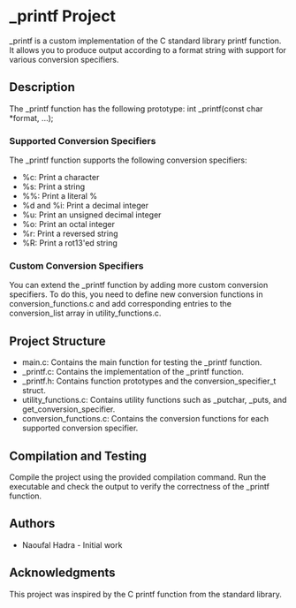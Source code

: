 # _printf Project
_printf is a custom implementation of the C standard library printf function. It allows you to produce output according to a format string with support for various conversion specifiers.
## Description
The _printf function has the following prototype:
int _printf(const char *format, ...);
### Supported Conversion Specifiers
The _printf function supports the following conversion specifiers:
- %c: Print a character
- %s: Print a string
- %%: Print a literal %
- %d and %i: Print a decimal integer
- %u: Print an unsigned decimal integer
- %o: Print an octal integer
- %r: Print a reversed string
- %R: Print a rot13'ed string
### Custom Conversion Specifiers
You can extend the _printf function by adding more custom conversion specifiers. To do this, you need to define new conversion functions in conversion_functions.c and add corresponding entries to the conversion_list array in utility_functions.c.
## Project Structure
- main.c: Contains the main function for testing the _printf function.
- _printf.c: Contains the implementation of the _printf function.
- _printf.h: Contains function prototypes and the conversion_specifier_t struct.
- utility_functions.c: Contains utility functions such as _putchar, _puts, and get_conversion_specifier.
- conversion_functions.c: Contains the conversion functions for each supported conversion specifier.
## Compilation and Testing
Compile the project using the provided compilation command. Run the executable and check the output to verify the correctness of the _printf function.
## Authors
- Naoufal Hadra - Initial work
## Acknowledgments
This project was inspired by the C printf function from the standard library.
